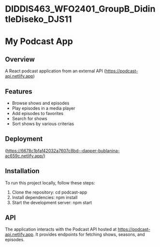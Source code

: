 # DIDDIS463_WFO2401_GroupB_DidintleDiseko_DJS11
# My Podcast App

## Overview

A React podcast application from an external API (https://podcast-api.netlify.app)

## Features

- Browse shows and episodes
- Play episodes in a media player
- Add episodes to favorites
- Search for shows
- Sort shows by various criterias

## Deployment

(https://6678c1bfaf42032a7607c8bd--dapper-bublanina-ac659c.netlify.app/)

## Installation

To run this project locally, follow these steps:

1. Clone the repository:
   cd podcast-app
2. Install dependencies:
   npm install
3. Start the development server:
   npm start

## API
The application interacts with the Podcast API hosted at https://podcast-api.netlify.app. It provides endpoints for fetching shows, seasons, and episodes.

